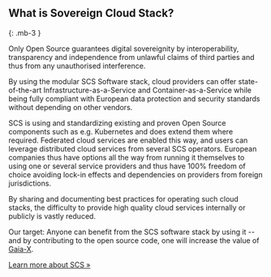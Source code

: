 ## What is Sovereign Cloud Stack?
{: .mb-3 }

Only Open Source guarantees digital sovereignity by interoperability, transparency and independence from unlawful claims of third parties and thus from any unauthorised interference.

By using the modular SCS Software stack, cloud providers can offer state-of-the-art Infrastructure-as-a-Service and Container-as-a-Service while being fully compliant with European data protection and security standards without depending on other vendors.

SCS is using and standardizing existing and proven Open Source components such as e.g. Kubernetes and does extend them where required. Federated cloud services are enabled this way, and users can leverage distributed cloud services from several SCS operators. European companies thus have options all the way from running it themselves to using one or several service providers and thus have 100% freedom of choice avoiding lock-in effects and dependencies on providers from foreign jurisdictions.

By sharing and documenting best practices for operating such cloud stacks, the difficulty to provide high quality cloud services internally or publicly is vastly reduced.

Our target: Anyone can benefit from the SCS software stack by using it -- and by contributing to the open source code, one will increase the value of [Gaia-X](https://gaia-x.eu/).

<a class="btn btn-primary btn-lg" href="{{ site.baseurl }}/about/">Learn more about SCS &raquo;</a>
